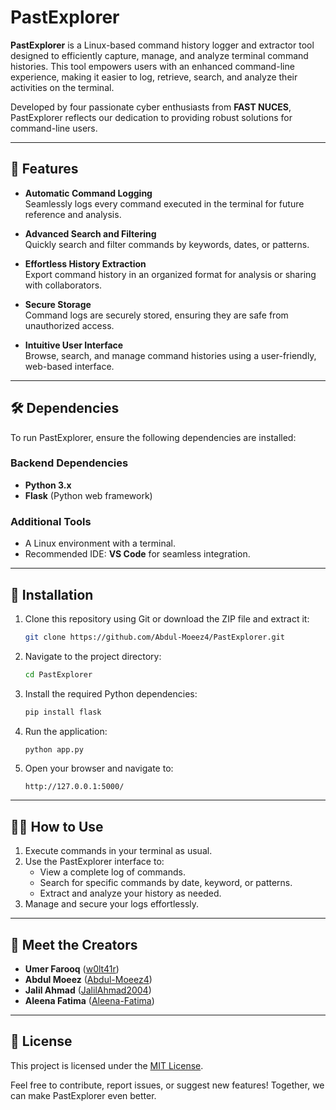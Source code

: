 # PastExplorer

**PastExplorer** is a Linux-based command history logger and extractor tool designed to efficiently capture, manage, and analyze terminal command histories. This tool empowers users with an enhanced command-line experience, making it easier to log, retrieve, search, and analyze their activities on the terminal.

Developed by four passionate cyber enthusiasts from **FAST NUCES**, PastExplorer reflects our dedication to providing robust solutions for command-line users.

---

## 🚀 Features
- **Automatic Command Logging**  
  Seamlessly logs every command executed in the terminal for future reference and analysis.

- **Advanced Search and Filtering**  
  Quickly search and filter commands by keywords, dates, or patterns.

- **Effortless History Extraction**  
  Export command history in an organized format for analysis or sharing with collaborators.

- **Secure Storage**  
  Command logs are securely stored, ensuring they are safe from unauthorized access.

- **Intuitive User Interface**  
  Browse, search, and manage command histories using a user-friendly, web-based interface.

---

## 🛠️ Dependencies
To run PastExplorer, ensure the following dependencies are installed:

### Backend Dependencies
- **Python 3.x**
- **Flask** (Python web framework)

### Additional Tools
- A Linux environment with a terminal.
- Recommended IDE: **VS Code** for seamless integration.

---

## 🔧 Installation
1. Clone this repository using Git or download the ZIP file and extract it:
   ```bash
   git clone https://github.com/Abdul-Moeez4/PastExplorer.git
   ```
2. Navigate to the project directory:
   ```bash
   cd PastExplorer
   ```
3. Install the required Python dependencies:
   ```bash
   pip install flask
   ```
4. Run the application:
   ```bash
   python app.py
   ```

5. Open your browser and navigate to:
   ```
   http://127.0.0.1:5000/
   ```

---

## 👩‍💻 How to Use
1. Execute commands in your terminal as usual.
2. Use the PastExplorer interface to:
   - View a complete log of commands.
   - Search for specific commands by date, keyword, or patterns.
   - Extract and analyze your history as needed.
3. Manage and secure your logs effortlessly.

---

## 🤝 Meet the Creators
- **Umer Farooq** ([w0lt41r](https://github.com/w0lt41r))
- **Abdul Moeez** ([Abdul-Moeez4](https://github.com/Abdul-Moeez4))
- **Jalil Ahmad** ([JalilAhmad2004](https://github.com/JalilAhmad2004))
- **Aleena Fatima** ([Aleena-Fatima](https://github.com/aleenafatimaqureshi))

---

## 📝 License
This project is licensed under the [MIT License](https://opensource.org/licenses/MIT).

Feel free to contribute, report issues, or suggest new features! Together, we can make PastExplorer even better.



  
